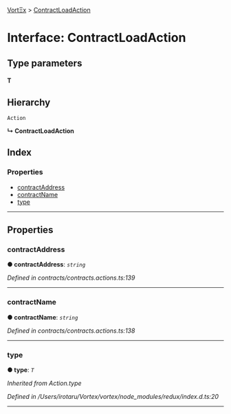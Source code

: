 [VortΞx](../README.md) > [ContractLoadAction](../interfaces/contractloadaction.md)

# Interface: ContractLoadAction

## Type parameters
#### T 
## Hierarchy

 `Action`

**↳ ContractLoadAction**

## Index

### Properties

* [contractAddress](contractloadaction.md#contractaddress)
* [contractName](contractloadaction.md#contractname)
* [type](contractloadaction.md#type)

---

## Properties

<a id="contractaddress"></a>

###  contractAddress

**● contractAddress**: *`string`*

*Defined in contracts/contracts.actions.ts:139*

___
<a id="contractname"></a>

###  contractName

**● contractName**: *`string`*

*Defined in contracts/contracts.actions.ts:138*

___
<a id="type"></a>

###  type

**● type**: *`T`*

*Inherited from Action.type*

*Defined in /Users/irotaru/Vortex/vortex/node_modules/redux/index.d.ts:20*

___

